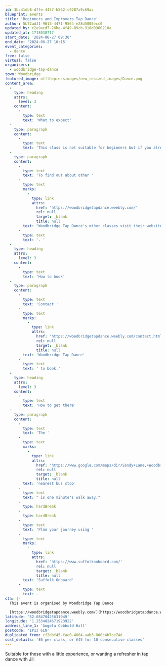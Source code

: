 ```yaml
---
id: 3bc41db8-d7fe-4457-b562-c9287a9c69ac
blueprint: events
title: 'Beginners and Improvers Tap Dance'
author: 5b72ad31-9613-4471-9564-e28d5005ecc0
updated_by: c2a9acd7-26be-4f49-89cb-918d0960210a
updated_at: 1718030717
start_date: '2024-06-27 09:30'
end_date: '2024-06-27 10:15'
event_categories:
  - dance
free: false
virtual: false
organisers:
  - woodbridge-tap-dance
town: Woodbridge
featured_image: offthepressimages/new_resized_images/Dance.png
content_area:
  -
    type: heading
    attrs:
      level: 3
    content:
      -
        type: text
        text: 'What to expect'
  -
    type: paragraph
    content:
      -
        type: text
        text: 'This class is not suitable for beginners but if you already know a few basic steps and have done some tap before this is the class for you.'
  -
    type: paragraph
    content:
      -
        type: text
        text: 'To find out about other '
      -
        type: text
        marks:
          -
            type: link
            attrs:
              href: 'https://woodbridgetapdance.weebly.com/'
              rel: null
              target: _blank
              title: null
        text: "Woodbridge Tap Dance's other classes visit their website"
      -
        type: text
        text: '. '
  -
    type: heading
    attrs:
      level: 3
    content:
      -
        type: text
        text: 'How to book'
  -
    type: paragraph
    content:
      -
        type: text
        text: 'Contact '
      -
        type: text
        marks:
          -
            type: link
            attrs:
              href: 'https://woodbridgetapdance.weebly.com/contact.html'
              rel: null
              target: _blank
              title: null
        text: 'Woodbridge Tap Dance'
      -
        type: text
        text: ' to book.'
  -
    type: heading
    attrs:
      level: 3
    content:
      -
        type: text
        text: 'How to get there'
  -
    type: paragraph
    content:
      -
        type: text
        text: 'The '
      -
        type: text
        marks:
          -
            type: link
            attrs:
              href: 'https://www.google.com/maps/dir/Sandy+Lane,+Woodbridge+IP13+6LN/Angela+Cobbold+Hall/@52.08457,1.2525377,19z/data=!3m1!4b1!4m14!4m13!1m5!1m1!1s0x47d99ea46dc1d8cb:0xa541723ff1c73cd2!2m2!1d1.253065!2d52.08453!1m5!1m1!1s0x47d99fa5a968bd49:0xe897c30b89ddde7e!2m2!1d1.2533717!2d52.0845864!3e2?entry=ttu'
              rel: null
              target: _blank
              title: null
        text: 'nearest bus stop'
      -
        type: text
        text: " is one minute's walk away."
      -
        type: hardBreak
      -
        type: hardBreak
      -
        type: text
        text: 'Plan your journey using '
      -
        type: text
        marks:
          -
            type: link
            attrs:
              href: 'https://www.suffolkonboard.com/'
              rel: null
              target: _blank
              title: null
        text: 'Suffolk Onboard'
      -
        type: text
        text: .
cta: |-
  This event is organised by Woodbridge Tap Dance

  [https://woodbridgetapdance.weebly.com/](https://woodbridgetapdance.weebly.com/)
latitude: '52.08470425631949'
longitude: '1.2534024671923922'
address_line_1: 'Angela Cobbold Hall'
postcode: 'IP13 6LN'
duplicated_from: cf2dbf45-fae0-4804-aab3-800c4b7ce74d
cost_details: '£6 per class, or £45 for 10 consecutive classes'
---
```

Suitable for those with a little experience, or wanting a refresher in tap dance with Jill